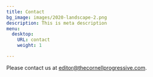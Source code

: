 ```yaml
---
title: Contact
bg_image: images/2020-landscape-2.png
description: This is meta description
menu:
  desktop:
    URL: contact
    weight: 1

---
```

Please contact us at editor@thecornellprogressive.com.